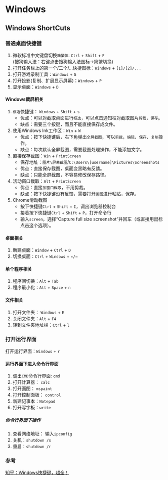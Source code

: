 # Windows

## Windows ShortCuts
### 普通桌面快捷键
1. 微软标准中文键盘切换`简繁体`: `Ctrl` + `Shift` + `F`      
   (搜狗输入法：右键点击搜狗输入法图标->简繁切换)      
2. 打开任务栏上的第一个/二个/...快捷图标：`Windows` + `[1]/[2]/...`            
3. 打开游戏录制工具：`Windows` + `G`        
4. 打开投影(复制、扩展显示屏幕)：`Windows` + `P`         
5. 显示桌面：`Windows` + `D`          

#### Windows截屏相关
1. `框选`快捷键： `Windows` + `Shift` + `s`    
   * 优点：可以对截取桌面进行`框选`，可以点击通知栏对截取图片`剪裁`，`保存`。        
   * 缺点：需要三个按键，而且不能直接保存成文件。    
2. 使用Windows Ink工作区：`Win` + `W`      
   * 优点：按下快捷键后，右下角弹出`全屏截图`，可以`剪裁`，`编辑`、`保存`、`复制`操作。    
   * 缺点：每次默认全屏截图，需要截图处理操作，不能添加文字。  
3. 直接保存截图：`Win` + `PrintScreen` 
   * 保存地址：`图片\屏幕截图`/`C:\Users\[username]\Pictures\Screenshots`     
   * 优点：直接保存截图，桌面变黑略有反馈。  
   * 缺点：只能全屏截图，不容易修改保存路径。       
4. 活动窗口截取：`Alt` + `PrintScreen`   
   * 优点：直接`按窗口截取`，不用剪裁。  
   * 缺点：按下快捷键没有反馈，需要打开`画图`进行粘贴，保存。   
5. Chrome滑动截图
   * 按下快捷键`Ctrl` + `Shift` + `I`，调出浏览器控制台                  
   * 接着按下快捷键`Ctrl` + `Shift` + `P`，打开命令行                         
   * 输入`screen`，选择“Capture full size screenshot”并回车（或直接用鼠标点击这个选项）。                     

#### 桌面相关
1. 新建桌面：`Window` + `Ctrl` + `D`          
2. 切换桌面：`Ctrl` + `Windows` + `←/→`    

#### 单个程序相关
1. 程序间切换：`Alt` + `Tab`  
2. 程序最小化：`Alt` + `Space` + `n`         

#### 文件相关
1. 打开文件夹： `Windows` + `E`   
2. 关闭文件夹：`Alt` + `F4` 
3. 转到文件夹地址栏：`Ctrl` + `l` 

### 打开运行界面
打开运行界面：`Windows` + `r`         

#### 运行界面下进入命令行界面
1. 调出`CMD`命令行界面:   `cmd`           
2. 打开计算器： `calc`       
3. 打开画图： `mspaint`         
4. 打开控制面板： `control`      
5. 新建记事本：`Notepad`       
6. 打开写字板：`write`     

##### 命令行界面下操作
1. 查看网络地址： 输入`ipconfig`      
2. 关机：`shutdown /s`
3. 重启：`shutdown /r`    



### 参考
[知乎：Windows快捷键，超全！](https://zhuanlan.zhihu.com/p/29518391)           